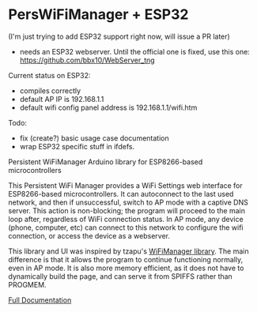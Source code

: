 # PersWiFiManager + ESP32

(I'm just trying to add ESP32 support right now, will issue a PR later)
- needs an ESP32 webserver. Until the official one is fixed, use this one: https://github.com/bbx10/WebServer_tng

Current status on ESP32:
- compiles correctly
- default AP IP is 192.168.1.1
- default wifi config panel address is 192.168.1.1/wifi.htm

Todo:
- fix (create?) basic usage case documentation
- wrap ESP32 specific stuff in ifdefs.

Persistent WiFiManager Arduino library for ESP8266-based microcontrollers



This Persistent WiFi Manager provides a WiFi Settings web interface for ESP8266-based microcontrollers. It can autoconnect to the last used network, and then if unsuccessful, switch to AP mode with a captive DNS server. This action is non-blocking; the program will proceed to the main loop after, regardless of WiFi connection status. In AP mode, any device (phone, computer, etc) can connect to this network to configure the wifi connection, or access the device as a webserver. 

This library and UI was inspired by tzapu's [WiFiManager library](https://github.com/tzapu/WiFiManager). The main difference is that it allows the program to continue functioning normally, even in AP mode. It is also more memory efficient, as it does not have to dynamically build the page, and can serve it from SPIFFS rather than PROGMEM. 

[Full Documentation](http://ryandowning.net/PersWiFiManager)
